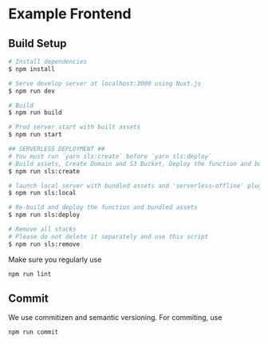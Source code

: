 # Example Frontend

## Build Setup

```bash
# Install dependencies
$ npm install

# Serve develop server at localhost:3000 using Nuxt.js
$ npm run dev

# Build
$ npm run build

# Prod server start with built assets
$ npm run start

## SERVERLESS DEPLOYMENT ##
# You must run `yarn sls:create` before `yarn sls:deploy`
# Build assets, Create Domain and S3 Bucket, Deploy the function and bundled assets
$ npm run sls:create

# launch local server with bundled assets and 'serverless-offline' plugin
$ npm run sls:local

# Re-build and deploy the function and bundled assets
$ npm run sls:deploy

# Remove all stacks
# Please do not delete it separately and use this script
$ npm run sls:remove
```

Make sure you regularly use
```
npm run lint
```

## Commit

We use commitizen and semantic versioning. For commiting, use
```
npm run commit
```
